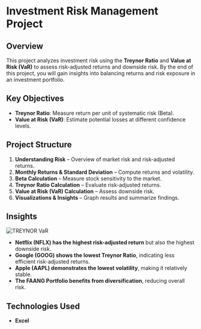 # Investment Risk Management Project

## Overview

This project analyzes investment risk using the **Treynor Ratio** and **Value at Risk (VaR)** to assess risk-adjusted returns and downside risk. By the end of this project, you will gain insights into balancing returns and risk exposure in an investment portfolio.

## Key Objectives

- **Treynor Ratio**: Measure return per unit of systematic risk (Beta).
- **Value at Risk (VaR)**: Estimate potential losses at different confidence levels.

## Project Structure

1. **Understanding Risk** – Overview of market risk and risk-adjusted returns.
2. **Monthly Returns & Standard Deviation** – Compute returns and volatility.
3. **Beta Calculation** – Measure stock sensitivity to the market.
4. **Treynor Ratio Calculation** – Evaluate risk-adjusted returns.
5. **Value at Risk (VaR) Calculation** – Assess downside risk.
6. **Visualizations & Insights** – Graph results and summarize findings.

## Insights
![TREYNOR   VaR](https://github.com/user-attachments/assets/ec608904-88c3-4490-9c21-1330918fc647)

- **Netflix (NFLX) has the highest risk-adjusted return** but also the highest downside risk.
- **Google (GOOG) shows the lowest Treynor Ratio**, indicating less efficient risk-adjusted returns.
- **Apple (AAPL) demonstrates the lowest volatility**, making it relatively stable.
- **The FAANG Portfolio benefits from diversification**, reducing overall risk.


## Technologies Used
- **Excel** 

